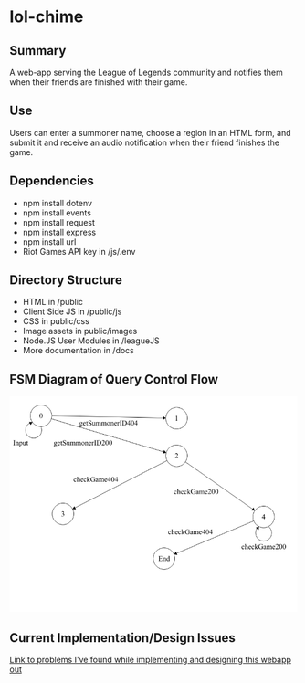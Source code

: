 # lol-chime
Summary
--------
A web-app serving the League of Legends community and notifies them when their friends are finished with their game. 
  
Use
--------
Users can enter a summoner name, choose a region in an HTML form, and submit it and receive an audio notification when their friend finishes the game.

Dependencies
--------

*   npm install dotenv 
*   npm install events
*   npm install request
*   npm install express
*   npm install url
*   Riot Games API key in /js/.env
   
Directory Structure
--------
*   HTML in /public
*   Client Side JS in /public/js
*   CSS in public/css
*   Image assets in public/images
*   Node.JS User Modules in /leagueJS
*   More documentation in /docs

FSM Diagram of Query Control Flow
-------
 ![FSM](/docs/FSM.png "FSM")

Current Implementation/Design Issues
--------
[Link to problems I've found while implementing and designing this webapp out](docs/issues.md)

